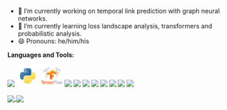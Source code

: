 - 🔭 I’m currently working on temporal link prediction with graph neural networks.
- 🌱 I’m currently learning loss landscape analysis, transformers and probabilistic analysis.
- 😄 Pronouns: he/him/his

**Languages and Tools:**  

<code><img height="50" src="https://pytorch.org/assets/images/pytorch-logo.png"></code>
<code><img height="50" src="https://raw.githubusercontent.com/github/explore/80688e429a7d4ef2fca1e82350fe8e3517d3494d/topics/python/python.png"></code>
<code><img height="50" src="https://raw.githubusercontent.com/github/explore/80688e429a7d4ef2fca1e82350fe8e3517d3494d/topics/tensorflow/tensorflow.png"></code>
<code><img height="50" src="https://cdn-icons-png.flaticon.com/512/732/732250.png"></code>
<code><img height="50" src="https://cdn-icons-png.flaticon.com/512/5968/5968342.png"></code>
<code><img height="50" src="https://cdn-icons-png.flaticon.com/512/5968/5968292.png"></code>
<code><img height="50" src="https://static-00.iconduck.com/assets.00/presto-icon-512x512-sb6wbtq9.png"></code>
<code><img height="50" src="https://avatars.githubusercontent.com/u/26401354?s=200&v=4"></code>
<code><img height="50" src="https://nitter.net/pic/pbs.twimg.com%2Fprofile_images%2F1369607696517890051%2FY245Psep_400x400.png"></code>
<code><img height="50" src="https://encrypted-tbn0.gstatic.com/images?q=tbn:ANd9GcReenaHW13DG0WIxuTpSsBc4h4WBYZE6YImSZkuP0JMiSlItWoR39lvgznbqoO58OnuCJg&usqp=CAU"></code>
<code><img height="50" src="https://static-00.iconduck.com/assets.00/rust-icon-512x511-cfvdvrfr.png"></code>

<div >
  <a href="https://github.com/barkincavdaroglu/convoychat">
    <img height="200px" align="center" src="https://github-readme-stats.vercel.app/api/top-langs/?username=barkincavdaroglu&layout=compact&langs_count=6&hide=css,html" />
  </a>
  <a href="https://github-readme-stats.vercel.app/api/wakatime?username=04bfcccf-33e4-41ff-ba3b-ed484fcc1b15">
    <img height="200px" align="center" src="https://github-readme-stats.vercel.app/api/wakatime?username=04bfcccf-33e4-41ff-ba3b-ed484fcc1b15" />
  </a>
</div>
